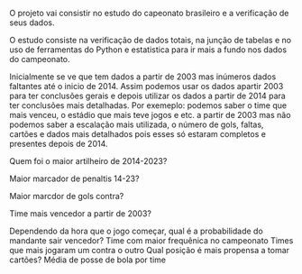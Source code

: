 O projeto vai consistir no estudo do capeonato brasileiro e a verificação de seus dados. 

O estudo consiste na verificação de dados totais, na junção de tabelas e no uso de ferramentas do Python e estatistica para ir mais a fundo nos dados do campeonato. 

Inicialmente se ve que tem dados a partir de 2003 mas inúmeros dados faltantes até o inicio de 2014. Assim podemos usar os dados apartir 2003 para ter conclusões gerais e depois utilizar os dados a partir de 2014 para ter conclusões mais detalhadas. Por exemeplo: podemos saber o time que mais venceu, o estádio que mais teve jogos e etc. a partir de 2003 mas não podemos saber a escalação mais utilizada, o número de gols, faltas, cartões e dados mais detalhados pois esses só estaram completos e presentes depois de 2014. 

Quem foi o maior artilheiro de 2014-2023? 

Maior marcador de penaltis 14-23? 

Maior marcdor de gols contra? 

Time mais vencedor a partir de 2003? 

Dependendo da hora que o jogo começar, qual é a probabilidade do mandante sair vencedor? 
Time com maior frequênica no campeonato
Times que mais jogaram um contra o outro
Qual posição é mais propensa a tomar cartões? 
Média de posse de bola por time

